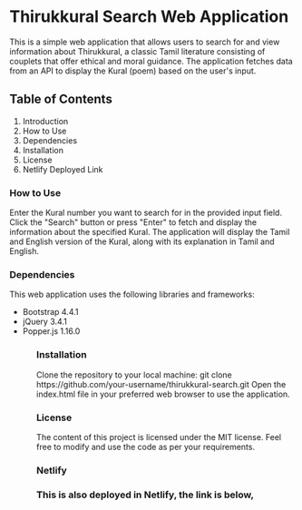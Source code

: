 <h1>Thirukkural Search Web Application</h1>
<p>
This is a simple web application that allows users to search for and view information about Thirukkural, a classic Tamil literature consisting of couplets that offer ethical and moral guidance. The application fetches data from an API to display the Kural (poem) based on the user's input.
</p>

<h2>Table of Contents</h2>
<ol type="1">
<li>Introduction</li>
<li>How to Use</li>
<li>Dependencies</li>
<li>Installation</li>
<li>License</li>
<li>Netlify Deployed Link</li>
</ol>

<h3>How to Use</h3>
<p>
Enter the Kural number you want to search for in the provided input field.
Click the "Search" button or press "Enter" to fetch and display the information about the specified Kural.
The application will display the Tamil and English version of the Kural, along with its explanation in Tamil and English.
</p>
<h3>Dependencies</h3>
<p>This web application uses the following libraries and frameworks:
<ul>
<li>Bootstrap 4.4.1</li>
<li>jQuery 3.4.1</li>
<li>Popper.js 1.16.0</li>
<ul>
</p>
<h3>Installation</h3>
<p>
Clone the repository to your local machine:
git clone https://github.com/your-username/thirukkural-search.git
Open the index.html file in your preferred web browser to use the application.
</p>
<h3>License</h3>
<p>
The content of this project is licensed under the MIT license. Feel free to modify and use the code as per your requirements.</p>
<h3>Netlify<h3>
<p>
This is also deployed in Netlify, the link is below,

</p>
